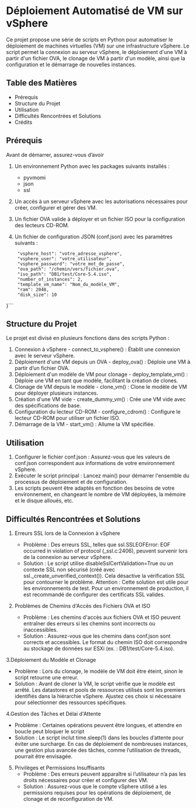 # Déploiement Automatisé de VM sur vSphere

Ce projet propose une série de scripts en Python pour automatiser le déploiement de machines virtuelles (VM) sur une infrastructure vSphere. Le script permet la connexion au serveur vSphere, le déploiement d'une VM à partir d'un fichier OVA, le clonage de VM à partir d'un modèle, ainsi que la configuration et le démarrage de nouvelles instances.

## Table des Matières
* Prérequis
* Structure du Projet
* Utilisation
* Difficultés Rencontrées et Solutions
* Crédits


## Prérequis
Avant de démarrer, assurez-vous d’avoir 
1. Un environnement Python avec les packages suivants installés :
   * pyvmomi
   * json
   * ssl
  
2. Un accès à un serveur vSphere avec les autorisations nécessaires pour créer, configurer et gérer des VM.
3. Un fichier OVA valide à déployer et un fichier ISO pour la configuration des lecteurs CD-ROM.
4. Un fichier de configuration JSON (conf.json) avec les paramètres suivants :
   ``` {
    "vsphere_host": "votre_adresse_vsphere",
    "vsphere_user": "votre_utilisateur",
    "vsphere_password": "votre_mot_de_passe",
    "ova_path": "/chemin/vers/fichier.ova",
    "iso_path": "DB1/test/Core-5.4.iso",
    "number_of_instances": 2,
    "template_vm_name": "Nom_du_modèle_VM",
    "ram": 2048,
    "disk_size": 10
}```

## Structure du Projet
Le projet est divisé en plusieurs fonctions dans des scripts Python :
1. Connexion à vSphere - connect_to_vsphere() : Établit une connexion avec le serveur vSphere.
2. Déploiement d'une VM depuis un OVA - deploy_ova() : Déploie une VM à partir d’un fichier OVA.
3. Déploiement d'un modèle de VM pour clonage - deploy_template_vm() : Déploie une VM en tant que modèle, facilitant la création de clones.
4. Clonage de VM depuis le modèle - clone_vm() : Clone le modèle de VM pour déployer plusieurs instances.
5. Création d'une VM vide - create_dummy_vm() : Crée une VM vide avec des spécifications de base.
6. Configuration du lecteur CD-ROM - configure_cdrom() : Configure le lecteur CD-ROM pour utiliser un fichier ISO.
7. Démarrage de la VM - start_vm() : Allume la VM spécifiée.

## Utilisation
1. Configurer le fichier conf.json : Assurez-vous que les valeurs de conf.json correspondent aux informations de votre environnement vSphere.
2. Exécuter le script principal : Lancez main() pour démarrer l'ensemble du processus de déploiement et de configuration.
3. Les scripts peuvent être adaptés en fonction des besoins de votre environnement, en changeant le nombre de VM déployées, la mémoire et le disque alloués, etc.


## Difficultés Rencontrées et Solutions
1. Erreurs SSL lors de la Connexion à vSphere
   * Problème : Des erreurs SSL, telles que ssl.SSLEOFError: EOF occurred in violation of protocol (_ssl.c:2406), peuvent survenir lors de la connexion au serveur vSphere.
   * Solution : Le script utilise disableSslCertValidation=True ou un contexte SSL non sécurisé (créé avec ssl._create_unverified_context()). Cela désactive la vérification SSL pour contourner le problème. Attention : Cette solution est utile pour les environnements de test. Pour un environnement de production, il est recommandé de configurer des certificats SSL valides.

2. Problèmes de Chemins d'Accès des Fichiers OVA et ISO
   * Problème : Les chemins d'accès aux fichiers OVA et ISO peuvent entraîner des erreurs si les chemins sont incorrects ou inaccessibles.
   * Solution : Assurez-vous que les chemins dans conf.json sont corrects et accessibles. Le format du chemin ISO doit correspondre au stockage de données sur ESXi (ex. : DB1/test/Core-5.4.iso).

3.Déploiement du Modèle et Clonage
   * Problème : Lors du clonage, le modèle de VM doit être éteint, sinon le script retourne une erreur.
   * Solution : Avant de cloner la VM, le script vérifie que le modèle est arrêté. Les datastores et pools de ressources utilisés sont les premiers identifiés dans la hiérarchie vSphere. Ajustez ces choix si nécessaire pour sélectionner des ressources spécifiques.

4.Gestion des Tâches et Délai d'Attente
   * Problème : Certaines opérations peuvent être longues, et attendre en boucle peut bloquer le script
   * Solution : Le script inclut time.sleep(1) dans les boucles d’attente pour éviter une surcharge. En cas de déploiement de nombreuses instances, une gestion plus avancée des tâches, comme l’utilisation de threads, pourrait être envisagée.

5. Privilèges et Permissions Insuffisants
   * Problème : Des erreurs peuvent apparaître si l’utilisateur n’a pas les droits nécessaires pour créer et configurer des VM.
   * Solution : Assurez-vous que le compte vSphere utilisé a les permissions requises pour les opérations de déploiement, de clonage et de reconfiguration de VM.



   


